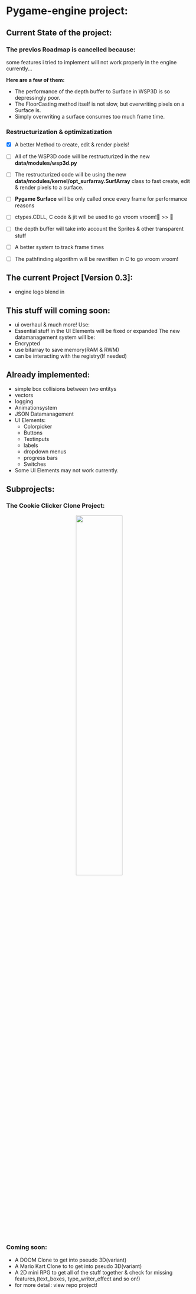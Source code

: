 # Pygame-engine project:


## Current State of the project:

### The previos Roadmap is cancelled because:

some features i tried to implement will not work properly in the engine currently...

**Here are a few of them:**

- The performance of the depth buffer to Surface in WSP3D is so depressingly poor.
- The FloorCasting method itself is not slow, but overwriting pixels on a Surface is.
- Simply overwriting a surface consumes too much frame time.

### Restructurization & optimizatization

- [x] A better Method to create, edit & render pixels!
- [ ] All of the WSP3D code will be restructurized in the new **data/modules/wsp3d.py**
- [ ] The restructurized code will be using the new **data/modules/kernel/opt_surfarray.SurfArray** class to fast create, edit & render pixels to a surface.
- [ ] **Pygame Surface** will be only called once every frame for performance reasons
- [ ] ctypes.CDLL, C code & jit will be used to go vroom vroom!🐢 >> 🐇
- [ ] the depth buffer will take into account the Sprites & other transparent stuff
- [ ] A better system to track frame times
- [ ] The pathfinding algorithm will be rewritten in C to go vroom vroom!


## The current Project [Version 0.3]:
- engine logo blend in
## This stuff will coming soon:
- ui overhaul
& much more!
Use:
- Essential stuff in the UI Elements will be fixed or expanded
The new datamanagement system will be:
- Encrypted
- use bitarray to save memory(RAM & RWM)
- can be interacting with the registry(If needed)
    

## Already implemented:
- simple box collisions between two entitys
- vectors
- logging
- Animationsystem
- JSON Datamanagement
- UI Elements:
    - Colorpicker
    - Buttons
    - Textinputs
    - labels
    - dropdown menus
    - progress bars
    - Switches
- Some UI Elements may not work currently.
## Subprojects:
### The Cookie Clicker Clone Project:
<p align="center" width="100%">
    <img width="50%" src="https://justusdeckerde.wordpress.com/wp-content/uploads/2025/04/cookie_clicker_clone_project-1.png">
</p>


### Coming soon: 

- A DOOM Clone to get into pseudo 3D(variant)
- A Mario Kart Clone to to get into pseudo 3D(variant)
- A 2D mini RPG to get all of the stuff together & check for missing features,(text_boxes, type_writer_effect and so on!)
- for more detail: view repo project!
